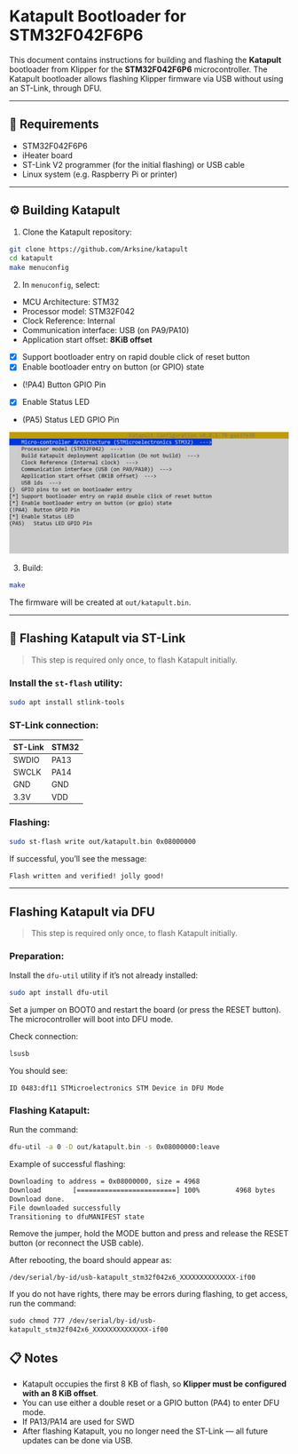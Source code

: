 
# Katapult Bootloader for STM32F042F6P6

This document contains instructions for building and flashing the **Katapult** bootloader from Klipper for the **STM32F042F6P6** microcontroller. The Katapult bootloader allows flashing Klipper firmware via USB without using an ST-Link, through DFU.

---

## 🧰 Requirements

- STM32F042F6P6
- iHeater board
- ST-Link V2 programmer (for the initial flashing) or USB cable
- Linux system (e.g. Raspberry Pi or printer)

---

## ⚙️ Building Katapult

1. Clone the Katapult repository:

```bash
git clone https://github.com/Arksine/katapult
cd katapult
make menuconfig
```

2. In `menuconfig`, select:

- MCU Architecture: STM32  
- Processor model: STM32F042  
- Clock Reference: Internal  
- Communication interface: USB (on PA9/PA10)  
- Application start offset: **8KiB offset**  
- [x] Support bootloader entry on rapid double click of reset button  
- [x] Enable bootloader entry on button (or GPIO) state  
- (!PA4)  Button GPIO Pin  
- [X] Enable Status LED  
- (PA5)   Status LED GPIO Pin

![menuconfig](img/katapult_menuconfig.jpg)

3. Build:

```bash
make
```

The firmware will be created at `out/katapult.bin`.

---

## 🔌 Flashing Katapult via ST-Link

> This step is required only once, to flash Katapult initially.

### Install the `st-flash` utility:

```bash
sudo apt install stlink-tools
```

### ST-Link connection:

| ST-Link | STM32     |
|---------|-----------|
| SWDIO   | PA13      |
| SWCLK   | PA14      |
| GND     | GND       |
| 3.3V    | VDD       |

### Flashing:

```bash
sudo st-flash write out/katapult.bin 0x08000000
```

If successful, you’ll see the message:

```
Flash written and verified! jolly good!
```

---

## Flashing Katapult via DFU

> This step is required only once, to flash Katapult initially.

### Preparation:

Install the `dfu-util` utility if it’s not already installed:

```bash
sudo apt install dfu-util
```

Set a jumper on BOOT0 and restart the board (or press the RESET button).  
The microcontroller will boot into DFU mode.

Check connection:

```bash
lsusb
```

You should see:

```
ID 0483:df11 STMicroelectronics STM Device in DFU Mode
```

### Flashing Katapult:

Run the command:

```bash
dfu-util -a 0 -D out/katapult.bin -s 0x08000000:leave
```

Example of successful flashing:

```
Downloading to address = 0x08000000, size = 4968
Download        [=========================] 100%         4968 bytes
Download done.
File downloaded successfully
Transitioning to dfuMANIFEST state
```

Remove the jumper, hold the MODE button and press and release the RESET button (or reconnect the USB cable).

After rebooting, the board should appear as:

```
/dev/serial/by-id/usb-katapult_stm32f042x6_XXXXXXXXXXXXXX-if00
```

If you do not have rights, there may be errors during flashing, to get access, run the command:
```
sudo chmod 777 /dev/serial/by-id/usb-katapult_stm32f042x6_XXXXXXXXXXXXXX-if00
``` 

## 📋 Notes

- Katapult occupies the first 8 KB of flash, so **Klipper must be configured with an 8 KiB offset**.
- You can use either a double reset or a GPIO button (PA4) to enter DFU mode.
- If PA13/PA14 are used for SWD
- After flashing Katapult, you no longer need the ST-Link — all future updates can be done via USB.
